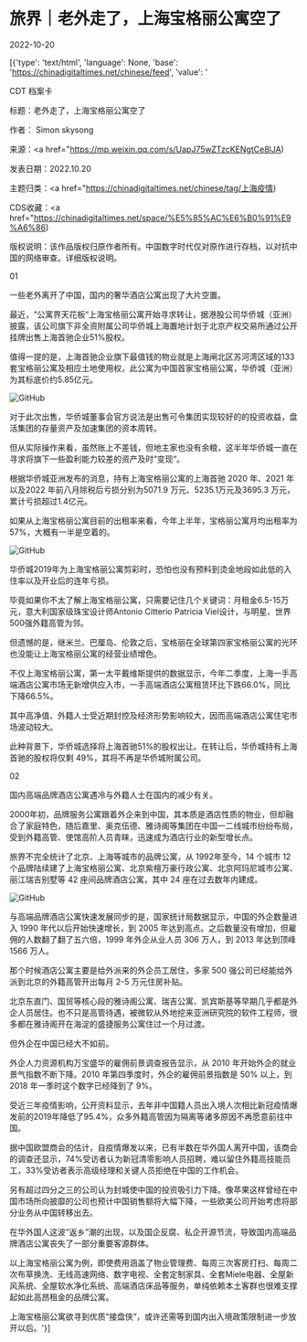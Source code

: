 # 旅界｜老外走了，上海宝格丽公寓空了

2022-10-20

[{'type': 'text/html', 'language': None, 'base': 'https://chinadigitaltimes.net/chinese/feed', 'value': '

CDT 档案卡

标题：老外走了，上海宝格丽公寓空了

作者： Simon skysong

来源：<a href="https://mp.weixin.qq.com/s/UapJ75wZTzcKENgtCe8lJA)

发表日期：2022.10.20

主题归类：<a href="https://chinadigitaltimes.net/chinese/tag/上海疫情)

CDS收藏：<a href="https://chinadigitaltimes.net/space/%E5%85%AC%E6%B0%91%E9%A6%86)

版权说明：该作品版权归原作者所有。中国数字时代仅对原作进行存档，以对抗中国的网络审查。详细版权说明。





01

一些老外离开了中国，国内的奢华酒店公寓出现了大片空置。

最近，“公寓界天花板“上海宝格丽公寓开始寻求转让，据港股公司华侨城（亚洲）披露，该公司旗下非全资附属公司华侨城上海置地计划于北京产权交易所通过公开挂牌出售上海首驰企业51%股权。

值得一提的是，上海首驰企业旗下最值钱的物业就是上海闸北区苏河湾区域的133套宝格丽公寓及相应土地使用权，此公寓为中国首家宝格丽公寓，华侨城（亚洲）为其标底价约5.85亿元。

![GitHub](https://chinadigitaltimes.net/chinese/files/2022/10/post-688683-635116df2a729.png)

对于此次出售，华侨城董事会官方说法是出售可令集团实现较好的的投资收益，盘活集团的存量资产及加速集团的资本周转。

但从实际操作来看，虽然账上不差钱，但地主家也没有余粮，这半年华侨城一直在寻求将旗下一些盈利能力较差的资产及时“变现“。

根据华侨城亚洲发布的消息，持有上海宝格丽公寓的上海首驰 2020 年、2021 年以及2022 年前八月除税后亏损分别为5071.9 万元、5235.1万元及3695.3 万元，累计亏损超过1.4亿元。

如果从上海宝格丽公寓目前的出租率来看，今年上半年，宝格丽公寓月均出租率为57%，大概有一半是空着的。

![GitHub](https://chinadigitaltimes.net/chinese/files/2022/10/image-1666258442722.png)

华侨城2019年为上海宝格丽公寓剪彩时，恐怕也没有预料到烫金地段如此低的入住率以及开业后的连年亏损。

毕竟如果你不太了解上海宝格丽公寓，只需要记住几个关键词：月租金6.5-15万元，意大利国家级珠宝设计师Antonio Citterio Patricia Viel设计，与明星、世界500强外籍高管为邻。

但遗憾的是，继米兰、巴厘岛、伦敦之后，宝格丽在全球第四家宝格丽公寓的光环也没能让上海宝格丽公寓的经营业绩增色。

不仅上海宝格丽公寓，第一太平戴维斯提供的数据显示，今年二季度，上海一手高端酒店公寓市场无新增供应入市，一手高端酒店公寓租赁环比下跌66.0%，同比下降66.5%。

其中高净值、外籍人士受近期封控及经济形势影响较大，因而高端酒店公寓住宅市场波动较大。

此种背景下，华侨城选择将上海首驰51%的股权出让。在转让后，华侨城持有上海首驰的股权将仅剩 49%，其将不再是华侨城附属公司。

02

国内高端品牌酒店公寓遇冷与外籍人士在国内的减少有关。

2000年初，品牌服务公寓跟着外企来到中国，其本质是酒店性质的物业，但却融合了家庭特色，随后嘉里、奥克伍德、雅诗阁等集团在中国一二线城市纷纷布局，受到外籍高管、使馆高阶人员青睐，迅速成为酒店行业的新型增长点。

旅界不完全统计了北京、上海等城市的品牌公寓，从 1992年至今，14 个城市 12 个品牌陆续建了上海宝格丽公寓、北京紫檀万豪行政公寓、北京阿玛尼城市公寓、丽江瑞吉别墅等 42 座间品牌酒店公寓，其中 24 座在过去数年内建成。

![GitHub](https://chinadigitaltimes.net/chinese/files/2022/10/post-688683-635116df40a3f.png)

与高端品牌酒店公寓快速发展同步的是，国家统计局数据显示，中国的外企数量进入 1990 年代以后开始快速增长，到 2005 年达到高点。之后数量没有增加，但雇佣的人数翻了翻了五六倍，1999 年外企从业人员 306 万人，到 2013 年达到顶峰 1566 万人。

那个时候酒店公寓主要是给外派来的外企员工居住，多家 500 强公司已经能给外派到北京的外籍高管开出每月 2-5 万元住房补贴。

北京东直门、国贸等核心段的雅诗阁公寓、瑞吉公寓、凯宾斯基等早期几乎都是外企人员居住。也不只是高管待遇，被微软从外地挖来亚洲研究院的软件工程师，很多都在雅诗阁开在海淀的盛捷服务公寓住过一个月过渡。

但外企在中国已经大不如前。

外企人力资源机构万宝盛华的雇佣前景调查报告显示，从 2010 年开始外企的就业景气指数不断下降。2010 年第四季度时，外企的雇佣前景指数是 50% 以上，到 2018 年一季时这个数字已经降到了 9%。

受近三年疫情影响，公开资料显示，去年非中国籍人员出入境人次相比新冠疫情爆发前的2019年降低了95.4%，众多外籍高管因为隔离等诸多原因不再愿意前往中国。

据中国欧盟商会的估计，自疫情爆发以来，已有半数在华外国人离开中国，该商会的调查还显示，74%受访者认为新冠清零影响人员招聘，难以留住外籍高技能员工，33%受访者表示高级经理和关键人员拒绝在中国的工作机会。

另有超过四分之三的公司认为封城使中国的投资吸引力下降。像苹果这样曾经在中国市场所向披靡的公司也预计中国销售额将大幅下降，一些欧美公司开始考虑将部分业务从中国转移出去。

在华外国人这波“返乡”潮的出现，以及国企反腐、私企开源节流，导致国内高端品牌酒店公寓丧失了一部分重要客源群体。

以上海宝格丽公寓为例，即使费用涵盖了物业管理费、每周三次客房打扫、每周二次布草换洗、无线高速网络、数字电视、全套定制家具、全套Miele电器、全屋新风系统、全屋软水净化系统、高端酒店床品等服务，单纯依赖本土客群也很难支撑起如此高昂租金的品牌公寓。

上海宝格丽公寓欲寻到优质“接盘侠“，或许还需等到国内出入境政策限制进一步放开以后。'}]